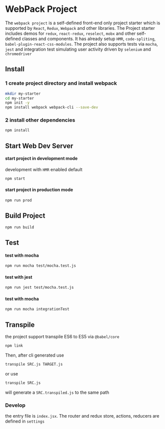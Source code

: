 # **WebPack Project**

The `webpack project` is a self-defined front-end only project starter which is supported by `React`, `Redux`, `Webpack` and other libraries. The Project starter includes demos for `redux`, `react-redux`, `reselect`, `mobx` and other self-defined classes and components. It has already setup `HMR`, `code-spliting`, `babel-plugin-react-css-modules`. The project also supports tests via `mocha`, `jest` and integration test simulating user activity driven by `selenium` and `chromedriver`


## **Install**
### 1 create project directory and install webpack
```bash
mkdir my-starter
cd my-starter
npm init -y
npm install webpack webpack-cli --save-dev
```
### 2 install other dependencies
```bash
npm install
```

## **Start Web Dev Server**
#### start project in development mode

development with `HMR` enabled default
```bash
npm start
```
#### start project in production mode
```bash
npm run prod
```

## **Build Project**
```bash
npm run build
```

## **Test**
#### test with mocha
```bash
npm run mocha test/mocha.test.js
```
#### test with jest
```bash
npm run jest test/mocha.test.js
```
#### test with mocha
```bash
npm run mocha integrationTest
```
## **Transpile**
the project support transpile ES6 to ES5 via `@babel/core`
```bash
npm link
```
Then, after cli generated
use
```bash
transpile SRC.js TARGET.js
```
or use
```bash
transpile SRC.js
```
will generate a `SRC.transpiled.js` to the same path

### **Develop**
the entry file is `index.jsx`. The router and redux store, actions, reducers are defined in `settings`
